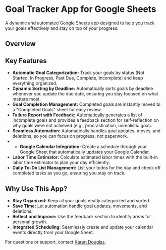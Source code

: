 # Goal Tracker App for Google Sheets

A dynamic and automated Google Sheets app designed to help you track your goals effectively and stay on top of your progress.

## Overview

<!-- [![Demo Screenshot](link-to-your-screenshot.png)](link-to-your-screenshot.png) -->

## Key Features

- **Automatic Goal Categorization:** Track your goals by status (Not Started, In Progress, Past Due, Complete, Incomplete) and keep everything organized.
- **Dynamic Sorting by Deadline:** Automatically sorts goals by deadline whenever you update the due date, ensuring you stay focused on what matters most.
- **Goal Completion Management:** Completed goals are instantly moved to a "Completed Goals" sheet for easy review.
- **Failure Report with Feedback:** Automatically generates a list of incomplete goals and provides a feedback section for self-reflection on why goals were not achieved (e.g., procrastination, unrealistic goal).
- **Seamless Automation:** Automatically handles goal updates, moves, and deletions, so you can focus on progress, not paperwork.
- - **Google Calendar Integration:** Create a schedule through your Google Sheet that automatically updates your Google Calendar.
- **Labor Time Estimator:** Calculate estimated labor times with the built-in labor time estimator to plan your day efficiently.
- **Daily To-Do List Management:** List your todos for the day and check off completed tasks as you go, ensuring you stay on track.

## Why Use This App?

- **Stay Organized:** Keep all your goals neatly categorized and sorted.
- **Save Time:** Let automation handle goal updates, movements, and deletions.
- **Reflect and Improve:** Use the feedback section to identify areas for personal growth.
- **Integrated Scheduling:** Seamlessly create and update your calendar events directly from your Google Sheet.

<!-- ## See It in Action

![Goal Tracker App Demo](link-to-your-demo-screenshot-or-gif) -->

<!-- ## How to Get Started

To get the full version of this app with a detailed setup guide and support, [click here](your-purchase-link) to purchase.

## Pricing and Access

- **Price:** $XX (One-time fee)
- **What You Get:**
  - Access to the Google Sheets template
  - A detailed step-by-step setup guide
  - Lifetime updates and support -->

For questions or support, contact [Karen Douglas](mailto:karendouglassd@gmail.com).

